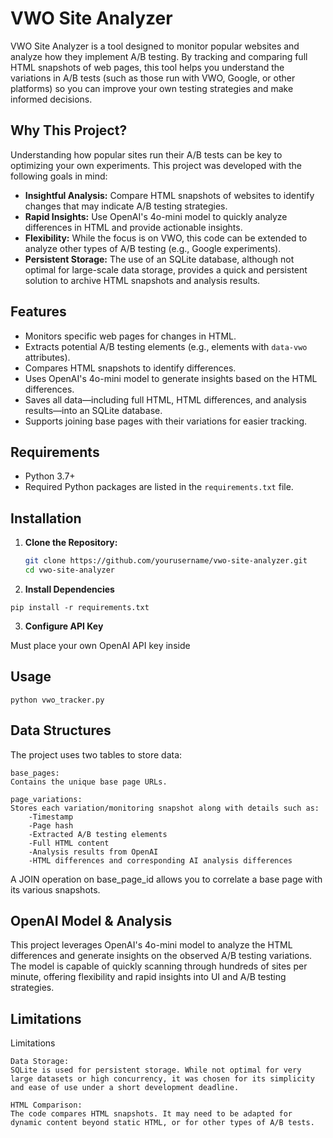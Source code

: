 # VWO Site Analyzer

VWO Site Analyzer is a tool designed to monitor popular websites and analyze how they implement A/B testing. By tracking and comparing full HTML snapshots of web pages, this tool helps you understand the variations in A/B tests (such as those run with VWO, Google, or other platforms) so you can improve your own testing strategies and make informed decisions.

## Why This Project?

Understanding how popular sites run their A/B tests can be key to optimizing your own experiments. This project was developed with the following goals in mind:
- **Insightful Analysis:** Compare HTML snapshots of websites to identify changes that may indicate A/B testing strategies.
- **Rapid Insights:** Use OpenAI's 4o-mini model to quickly analyze differences in HTML and provide actionable insights.
- **Flexibility:** While the focus is on VWO, this code can be extended to analyze other types of A/B testing (e.g., Google experiments).
- **Persistent Storage:** The use of an SQLite database, although not optimal for large-scale data storage, provides a quick and persistent solution to archive HTML snapshots and analysis results.

## Features

- Monitors specific web pages for changes in HTML.
- Extracts potential A/B testing elements (e.g., elements with `data-vwo` attributes).
- Compares HTML snapshots to identify differences.
- Uses OpenAI's 4o-mini model to generate insights based on the HTML differences.
- Saves all data—including full HTML, HTML differences, and analysis results—into an SQLite database.
- Supports joining base pages with their variations for easier tracking.

## Requirements

- Python 3.7+
- Required Python packages are listed in the `requirements.txt` file.

## Installation

1. **Clone the Repository:**

   ```bash
   git clone https://github.com/yourusername/vwo-site-analyzer.git
   cd vwo-site-analyzer
   ```

2. **Install Dependencies**

`pip install -r requirements.txt`

3. **Configure API Key**

Must place your own OpenAI API key inside
## Usage

`python vwo_tracker.py`

## Data Structures

The project uses two tables to store data:

    base_pages:
    Contains the unique base page URLs.

    page_variations:
    Stores each variation/monitoring snapshot along with details such as:
        -Timestamp
        -Page hash
        -Extracted A/B testing elements
        -Full HTML content
        -Analysis results from OpenAI
        -HTML differences and corresponding AI analysis differences

A JOIN operation on base_page_id allows you to correlate a base page with its various snapshots.

## OpenAI Model & Analysis

This project leverages OpenAI's 4o-mini model to analyze the HTML differences and generate insights on the observed A/B testing variations. The model is capable of quickly scanning through hundreds of sites per minute, offering flexibility and rapid insights into UI and A/B testing strategies.

## Limitations

Limitations

    Data Storage:
    SQLite is used for persistent storage. While not optimal for very large datasets or high concurrency, it was chosen for its simplicity and ease of use under a short development deadline.

    HTML Comparison:
    The code compares HTML snapshots. It may need to be adapted for dynamic content beyond static HTML, or for other types of A/B tests.


